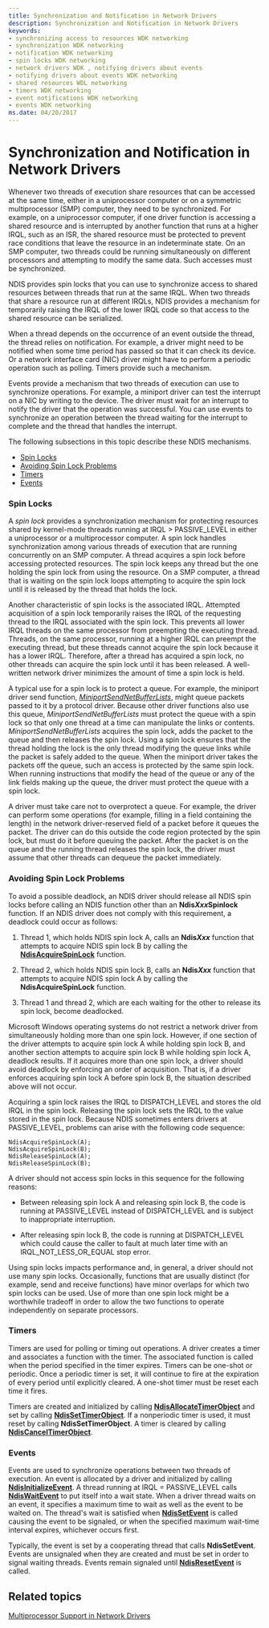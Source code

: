 ```yaml
---
title: Synchronization and Notification in Network Drivers
description: Synchronization and Notification in Network Drivers
keywords:
- synchronizing access to resources WDK networking
- synchronization WDK networking
- notification WDK networking
- spin locks WDK networking
- network drivers WDK , notifying drivers about events
- notifying drivers about events WDK networking
- shared resources WDL networking
- timers WDK networking
- event notifications WDK networking
- events WDK networking
ms.date: 04/20/2017
---
```


# Synchronization and Notification in Network Drivers





Whenever two threads of execution share resources that can be accessed at the same time, either in a uniprocessor computer or on a symmetric multiprocessor (SMP) computer, they need to be synchronized. For example, on a uniprocessor computer, if one driver function is accessing a shared resource and is interrupted by another function that runs at a higher IRQL, such as an ISR, the shared resource must be protected to prevent race conditions that leave the resource in an indeterminate state. On an SMP computer, two threads could be running simultaneously on different processors and attempting to modify the same data. Such accesses must be synchronized.

NDIS provides spin locks that you can use to synchronize access to shared resources between threads that run at the same IRQL. When two threads that share a resource run at different IRQLs, NDIS provides a mechanism for temporarily raising the IRQL of the lower IRQL code so that access to the shared resource can be serialized.

When a thread depends on the occurrence of an event outside the thread, the thread relies on notification. For example, a driver might need to be notified when some time period has passed so that it can check its device. Or a network interface card (NIC) driver might have to perform a periodic operation such as polling. Timers provide such a mechanism.

Events provide a mechanism that two threads of execution can use to synchronize operations. For example, a miniport driver can test the interrupt on a NIC by writing to the device. The driver must wait for an interrupt to notify the driver that the operation was successful. You can use events to synchronize an operation between the thread waiting for the interrupt to complete and the thread that handles the interrupt.

The following subsections in this topic describe these NDIS mechanisms.

-   [Spin Locks](#spin-locks)
-   [Avoiding Spin Lock Problems](#avoiding-spin-lock-problems)
-   [Timers](#timers)
-   [Events](#events)

### Spin Locks

A *spin lock* provides a synchronization mechanism for protecting resources shared by kernel-mode threads running at IRQL &gt; PASSIVE\_LEVEL in either a uniprocessor or a multiprocessor computer. A spin lock handles synchronization among various threads of execution that are running concurrently on an SMP computer. A thread acquires a spin lock before accessing protected resources. The spin lock keeps any thread but the one holding the spin lock from using the resource. On a SMP computer, a thread that is waiting on the spin lock loops attempting to acquire the spin lock until it is released by the thread that holds the lock.

Another characteristic of spin locks is the associated IRQL. Attempted acquisition of a spin lock temporarily raises the IRQL of the requesting thread to the IRQL associated with the spin lock. This prevents all lower IRQL threads on the same processor from preempting the executing thread. Threads, on the same processor, running at a higher IRQL can preempt the executing thread, but these threads cannot acquire the spin lock because it has a lower IRQL. Therefore, after a thread has acquired a spin lock, no other threads can acquire the spin lock until it has been released. A well-written network driver minimizes the amount of time a spin lock is held.

A typical use for a spin lock is to protect a queue. For example, the miniport driver send function, [*MiniportSendNetBufferLists*](/windows-hardware/drivers/ddi/ndis/nc-ndis-miniport_send_net_buffer_lists), might queue packets passed to it by a protocol driver. Because other driver functions also use this queue, *MiniportSendNetBufferLists* must protect the queue with a spin lock so that only one thread at a time can manipulate the links or contents. *MiniportSendNetBufferLists* acquires the spin lock, adds the packet to the queue and then releases the spin lock. Using a spin lock ensures that the thread holding the lock is the only thread modifying the queue links while the packet is safely added to the queue. When the miniport driver takes the packets off the queue, such an access is protected by the same spin lock. When running instructions that modify the head of the queue or any of the link fields making up the queue, the driver must protect the queue with a spin lock.

A driver must take care not to overprotect a queue. For example, the driver can perform some operations (for example, filling in a field containing the length) in the network driver-reserved field of a packet before it queues the packet. The driver can do this outside the code region protected by the spin lock, but must do it before queuing the packet. After the packet is on the queue and the running thread releases the spin lock, the driver must assume that other threads can dequeue the packet immediately.

### Avoiding Spin Lock Problems

To avoid a possible deadlock, an NDIS driver should release all NDIS spin locks before calling an NDIS function other than an **Ndis*Xxx*Spinlock** function. If an NDIS driver does not comply with this requirement, a deadlock could occur as follows:

1. Thread 1, which holds NDIS spin lock A, calls an **Ndis*Xxx*** function that attempts to acquire NDIS spin lock B by calling the [**NdisAcquireSpinLock**](/windows-hardware/drivers/ddi/ndis/nf-ndis-ndisacquirespinlock) function.

2. Thread 2, which holds NDIS spin lock B, calls an **Ndis*Xxx*** function that attempts to acquire NDIS spin lock A by calling the **NdisAcquireSpinLock** function.

3. Thread 1 and thread 2, which are each waiting for the other to release its spin lock, become deadlocked.

Microsoft Windows operating systems do not restrict a network driver from simultaneously holding more than one spin lock. However, if one section of the driver attempts to acquire spin lock A while holding spin lock B, and another section attempts to acquire spin lock B while holding spin lock A, deadlock results. If it acquires more than one spin lock, a driver should avoid deadlock by enforcing an order of acquisition. That is, if a driver enforces acquiring spin lock A before spin lock B, the situation described above will not occur.

Acquiring a spin lock raises the IRQL to DISPATCH\_LEVEL and stores the old IRQL in the spin lock. Releasing the spin lock sets the IRQL to the value stored in the spin lock. Because NDIS sometimes enters drivers at PASSIVE\_LEVEL, problems can arise with the following code sequence:

```syntax
NdisAcquireSpinLock(A);
NdisAcquireSpinLock(B);
NdisReleaseSpinLock(A);
NdisReleaseSpinLock(B);
```

A driver should not access spin locks in this sequence for the following reasons:

-   Between releasing spin lock A and releasing spin lock B, the code is running at PASSIVE\_LEVEL instead of DISPATCH\_LEVEL and is subject to inappropriate interruption.

-   After releasing spin lock B, the code is running at DISPATCH\_LEVEL which could cause the caller to fault at much later time with an IRQL\_NOT\_LESS\_OR\_EQUAL stop error.

Using spin locks impacts performance and, in general, a driver should not use many spin locks. Occasionally, functions that are usually distinct (for example, send and receive functions) have minor overlaps for which two spin locks can be used. Use of more than one spin lock might be a worthwhile tradeoff in order to allow the two functions to operate independently on separate processors.

### Timers

Timers are used for polling or timing out operations. A driver creates a timer and associates a function with the timer. The associated function is called when the period specified in the timer expires. Timers can be one-shot or periodic. Once a periodic timer is set, it will continue to fire at the expiration of every period until explicitly cleared. A one-shot timer must be reset each time it fires.

Timers are created and initialized by calling [**NdisAllocateTimerObject**](/windows-hardware/drivers/ddi/ndis/nf-ndis-ndisallocatetimerobject) and set by calling [**NdisSetTimerObject**](/windows-hardware/drivers/ddi/ndis/nf-ndis-ndissettimerobject). If a nonperiodic timer is used, it must reset by calling **NdisSetTimerObject**. A timer is cleared by calling [**NdisCancelTimerObject**](/windows-hardware/drivers/ddi/ndis/nf-ndis-ndiscanceltimerobject).

### Events

Events are used to synchronize operations between two threads of execution. An event is allocated by a driver and initialized by calling [**NdisInitializeEvent**](/windows-hardware/drivers/ddi/ndis/nf-ndis-ndisinitializeevent). A thread running at IRQL = PASSIVE\_LEVEL calls [**NdisWaitEvent**](/windows-hardware/drivers/ddi/ndis/nf-ndis-ndiswaitevent) to put itself into a wait state. When a driver thread waits on an event, it specifies a maximum time to wait as well as the event to be waited on. The thread's wait is satisfied when [**NdisSetEvent**](/windows-hardware/drivers/ddi/ndis/nf-ndis-ndissetevent) is called causing the event to be signaled, or when the specified maximum wait-time interval expires, whichever occurs first.

Typically, the event is set by a cooperating thread that calls **NdisSetEvent**. Events are unsignaled when they are created and must be set in order to signal waiting threads. Events remain signaled until [**NdisResetEvent**](/windows-hardware/drivers/ddi/ndis/nf-ndis-ndisresetevent) is called.

## Related topics


[Multiprocessor Support in Network Drivers](multiprocessor-support-in-network-drivers.md)

 

